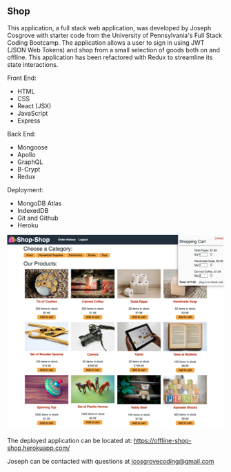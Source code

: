 ## Shop

This application, a full stack web application, was developed by Joseph Cosgrove with starter code from the University of Pennsylvania's Full Stack Coding Bootcamp. The application allows a user to sign in using JWT (JSON Web Tokens) and shop from a small selection of goods both on and offline. This application has been refactored with Redux to streamline its state interactions.

Front End:

- HTML
- CSS
- React (JSX)
- JavaScript
- Express

Back End:

- Mongoose 
- Apollo
- GraphQL
- B-Crypt
- Redux

Deployment:

- MongoDB Atlas
- IndexedDB
- Git and Github
- Heroku

![screencapture](./client/public/images/screencapture.png)



The deployed application can be located at: https://offline-shop-shop.herokuapp.com/

Joseph can be contacted with questions at jcosgrovecoding@gmail.com